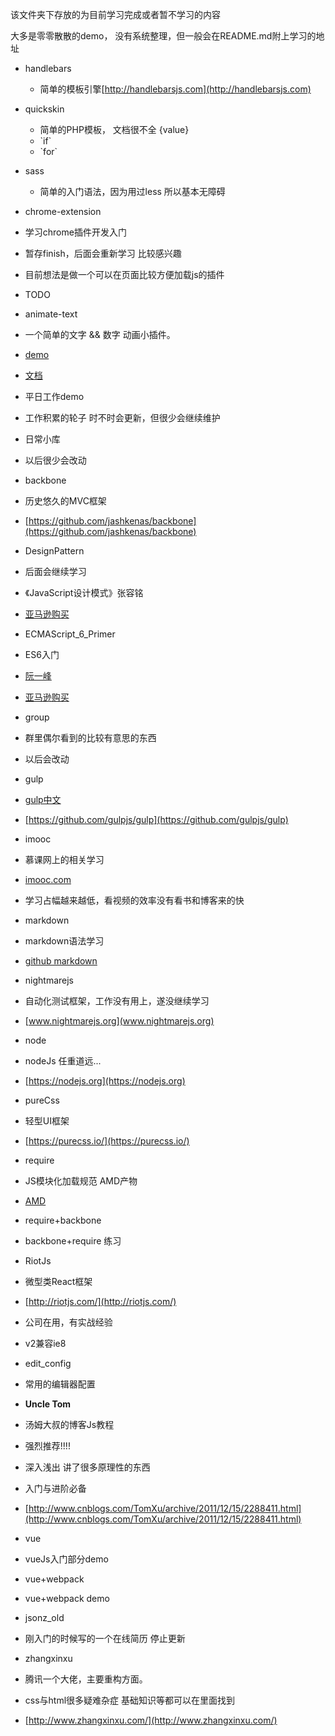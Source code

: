 该文件夹下存放的为目前学习完成或者暂不学习的内容

大多是零零散散的demo， 没有系统整理，但一般会在README.md附上学习的地址

- handlebars
	- 简单的模板引擎[http://handlebarsjs.com](http://handlebarsjs.com)

- quickskin
	- 简单的PHP模板， 文档很不全 {value}
	- <!-- IF login_id --><!-- ENDIF login_id -->  `if`
	- <!-- BEGIN question_tags_list --><!-- END question_tags_list --> `for`


- sass
  - 简单的入门语法，因为用过less 所以基本无障碍

- chrome-extension
 - 学习chrome插件开发入门
 - 暂存finish，后面会重新学习 比较感兴趣
 - 目前想法是做一个可以在页面比较方便加载js的插件
 - TODO

- animate-text
 - 一个简单的文字 && 数字 动画小插件。
 - [demo](https://jsonz1993.github.io/demo/animate-text/index.html)
 - [文档](https://jsonz1993.github.io/2017/04/animate-text/)

- 平日工作demo
 - 工作积累的轮子 时不时会更新，但很少会继续维护

- 日常小库 
 - 以后很少会改动

- backbone
 - 历史悠久的MVC框架
 - [https://github.com/jashkenas/backbone](https://github.com/jashkenas/backbone)

- DesignPattern
 - 后面会继续学习
 - 《JavaScript设计模式》张容铭
 - [亚马逊购买](https://www.amazon.cn/%E5%9B%BE%E4%B9%A6/dp/B013HO6DNS/ref=sr_1_1?ie=UTF8&qid=1490937378&sr=8-1&keywords=javascript%E8%AE%BE%E8%AE%A1%E6%A8%A1%E5%BC%8F)

- ECMAScript_6_Primer
 - ES6入门
 - [阮一峰](http://es6.ruanyifeng.com/#README)
 - [亚马逊购买](https://www.amazon.cn/%E5%9B%BE%E4%B9%A6/dp/B01A18WWAG/ref=sr_1_1?ie=UTF8&qid=1490937483&sr=8-1&keywords=Es6)

- group
 - 群里偶尔看到的比较有意思的东西
 - 以后会改动

- gulp
 - [gulp中文](http://www.gulpjs.com.cn/)
 - [https://github.com/gulpjs/gulp](https://github.com/gulpjs/gulp)

- imooc
 - 慕课网上的相关学习
 - [imooc.com](imooc.com)
 - 学习占幅越来越低，看视频的效率没有看书和博客来的快

- markdown
 - markdown语法学习
 - [github markdown](https://guides.github.com/features/mastering-markdown/)

- nightmarejs
 - 自动化测试框架，工作没有用上，遂没继续学习
 - [www.nightmarejs.org](www.nightmarejs.org)

- node
 - nodeJs 任重道远...
 - [https://nodejs.org](https://nodejs.org)

- pureCss
 - 轻型UI框架
 - [https://purecss.io/](https://purecss.io/)

- require
 - JS模块化加载规范 AMD产物
 - [AMD](https://github.com/amdjs/amdjs-api/wiki/AMD)

- require+backbone
 - backbone+require 练习

- RiotJs
 - 微型类React框架
 - [http://riotjs.com/](http://riotjs.com/)
 - 公司在用，有实战经验
 - v2兼容ie8

- edit_config
 - 常用的编辑器配置

- **Uncle Tom**
 - 汤姆大叔的博客Js教程
 - 强烈推荐!!!!
 - 深入浅出 讲了很多原理性的东西
 - 入门与进阶必备
 - [http://www.cnblogs.com/TomXu/archive/2011/12/15/2288411.html](http://www.cnblogs.com/TomXu/archive/2011/12/15/2288411.html)

- vue
 - vueJs入门部分demo

- vue+webpack
 - vue+webpack demo

- jsonz_old
 -  刚入门的时候写的一个在线简历 停止更新

- zhangxinxu
 - 腾讯一个大佬，主要重构方面。
 - css与html很多疑难杂症 基础知识等都可以在里面找到
 - [http://www.zhangxinxu.com/](http://www.zhangxinxu.com/)

